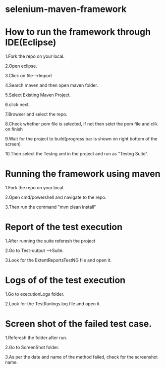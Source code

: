 # selenium-maven-framework

# How to run the framework through IDE(Eclipse)

1.Fork the repo on your local.

2.Open eclipse.

3.Click on file-->Import

4.Search maven and then open maven folder.

5.Select Existing Maven Project.

6.click next.

7.Browser and select the repo.

8.Check whether pom file is selected, if not then selet the pom file and clik on finish

9.Wait for the project to build(progress bar is shown on right bottom of the screen)

10.Then select the Testng.xml in the project and run as "Testng Suite".


# Running the framework using maven

1.Fork the repo on your local.

2.Open cmd/powershell and navigate to the repo.

3.Then run the command "mvn clean install"


# Report of the test execution

1.After running the suite referesh the project

2.Go to Test-output -->Suite.

3.Look for the ExtentReportsTestNG file and open it.

# Logs of of the test execution

1.Go to executionLogs folder.

2.Look for the TestRunlogs.log file and open it.

# Screen shot of the failed test case.

1.Referesh the folder after run.

2.Go to ScreenShot folder.

3.As per the date and name of the method failed, check for the screenshot name.
